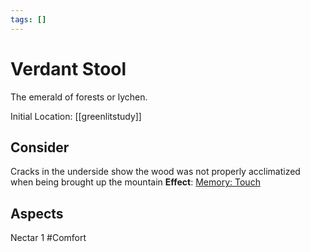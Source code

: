 ```yaml
---
tags: []
---
```

# Verdant Stool
The emerald of forests or lychen.

Initial Location: [[greenlitstudy]]
## Consider
Cracks in the underside show the wood was not properly acclimatized when being brought up the mountain
**Effect**: [Memory: Touch](https://uadaf.theevilroot.xyz/rowenarium/element/mem.touch)
## Aspects
Nectar 1
#Comfort
